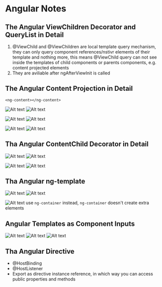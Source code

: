 # Angular Notes

## The Angular ViewChildren Decorator and QueryList in Detail

1. @ViewChild and @ViewChildren are local template query mechanism, they can only query component references/nstivr elements of their template and nothing more, this means @ViewChild query can not see inside the templates of child components or parents components, e.g. content projected elements
2. They are aviliable after ngAfterViewInit is called

## The Angular Content Projection in Detail

`<ng-content></ng-content>`

![Alt text](image.png)
![Alt text](image-1.png)

![Alt text](image-2.png)
![Alt text](image-3.png)

![Alt text](image-5.png)
![Alt text](image-6.png)

## Tha Angular ContentChild Decorator in Detail

![Alt text](image-4.png)
![Alt text](image-7.png)

![Alt text](image-8.png)
![Alt text](image-9.png)

## Tha Angular ng-template

![Alt text](image-10.png)
![Alt text](image-11.png)

![Alt text](image-12.png)
use `ng-container` instead, `ng-container` doesn't create extra elements

## Angular Templates as Component Inputs

![Alt text](image-13.png)
![Alt text](image-14.png)
![Alt text](image-16.png)

## Tha Angular Directive

- @HostBinding
- @HostListener
- Export as directive instance reference, in which way you can access public properties and methods